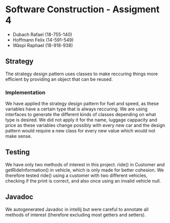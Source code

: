 
# Software Construction - Assigment 4

- Dubach Rafael (18-755-140)
- Hoffmann Felix (14-591-549)
- Wäspi Raphael (18-918-938)

## Strategy
The strategy design pattern uses classes to make reccuring things more efficient 
by providing an object that can be reused. 

### Implementation
We have applied the strategy design pattern for fuel and speed, as these variables 
have a certain type that is always reccuring. We are using interfaces to generate
 the different kinds of classes depending on what type is desired. We did not apply it for the name,
luggage cappacity and price as these variables change possibly with every
new car and the design pattern would require a new class for every new value
which would not make sense. 

## Testing
We have only two methods of interest in this project. ride() in Customer and 
getRideInformation() in vehicle, which  is only made for better cohesion. 
We therefore tested ride() using a customer with two different vehicles, checking
if the print is correct, and also once using an invalid vehicle null. 

## Javadoc
We autogenerated Javadoc in intellij but were careful to annotate all methods
of interest (therefore excluding most getters and setters).